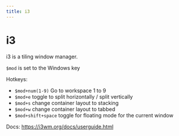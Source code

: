 ```yaml
---
title: i3
---
```


# i3
i3 is a tiling window manager.

`$mod` is set to the Windows key

Hotkeys:
* `$mod+num(1-9)` Go to workspace 1 to 9
* `$mod+e` toggle to split horizontally / split vertically
* `$mod+s` change container layout to stacking
* `$mod+w` change container layout to tabbed
* `$mod+shift+space` toggle for floating mode for the current window

Docs: https://i3wm.org/docs/userguide.html